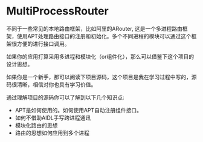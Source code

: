 # MultiProcessRouter

不同于一些常见的本地路由框架，比如阿里的ARouter, 这是一个多进程路由框架，使用APT处理路由接口的注册和初始化。多个不同进程的模块可以通过这个框架很方便的进行接口调用。

如果你的应用打算采用多进程和模块化（or组件化），那么可以借鉴下这个项目的设计思想。

如果你是一个新手，那可以阅读下项目源码，这个项目是我在学习过程中写的，源码很清晰，相信对你也具有学习价值。

通过理解项目的源码你可以了解到以下几个知识点:

* APT是如何使用的。如何使用APT自动注册组件接口。
* 如何不借助AIDL手写跨进程通讯
* 模块化路由的思想
* 路由的思想如何应用到多个进程
